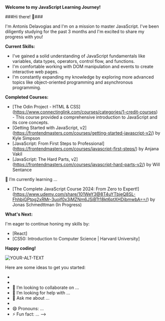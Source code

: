 
**Welcome to my JavaScript Learning Journey!**

###Hi there! 👋### 

I'm Antonis Delavogias and I'm on a mission to master JavaScript. I've been diligently studying for the past 3 months and I'm excited to share my progress with you! 

**Current Skills:**

* I've gained a solid understanding of JavaScript fundamentals like variables, data types, operators, control flow, and functions. 
* I'm comfortable working with DOM manipulation and events to create interactive web pages. 
* I'm constantly expanding my knowledge by exploring more advanced topics like object-oriented programming and asynchronous programming.  

**Completed Courses:**

* [The Odin Project - HTML & CSS] (https://www.connectinglink.com/courses/categories/1-credit-courses) - This course provided a comprehensive introduction to JavaScript and its core concepts.
* [Getting Started with JavaScript, v2] (https://frontendmasters.com/courses/getting-started-javascript-v2/) by Kyle Simpson
* [JavaScript: From First Steps to Professional] (https://frontendmasters.com/courses/javascript-first-steps/) by Anjana Vakil
* [JavaScript: The Hard Parts, v2] (https://frontendmasters.com/courses/javascript-hard-parts-v2/) by Will Sentance

🌱 I’m currently learning ...
* [The Complete JavaScript Course 2024: From Zero to Expert!] (https://www.udemy.com/share/101WeY3@8T4uYTbjeQ8SL-FhhbjGPtpg2xRMr-3uoif0x3jMZNm6JSiBTt18kt6ptXHDibmwbA==/) by Jonas Schmedttman (In Progress)


**What's Next:**

I'm eager to continue honing my skills by:

* [React]
* [CS50: Introduction to Computer Science | Harvard University]

**Happy coding!**

<picture>
 <source media="(prefers-color-scheme: dark)" srcset="YOUR-DARKMODE-IMAGE">
 <source media="(prefers-color-scheme: light)" srcset="YOUR-LIGHTMODE-IMAGE">
 <img alt="YOUR-ALT-TEXT" src="YOUR-DEFAULT-IMAGE">
</picture>



Here are some ideas to get you started:

- 
- 
- 👯 I’m looking to collaborate on ...
- 🤔 I’m looking for help with ...
- 💬 Ask me about ...
- 
- 😄 Pronouns: ...
- ⚡ Fun fact: ...
-->

